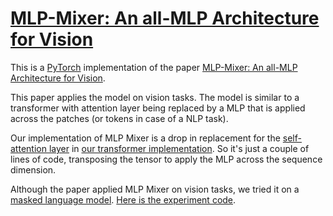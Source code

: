 # [MLP-Mixer: An all-MLP Architecture for Vision](https://nn.labml.ai/transformers/mlp_mixer/index.html)

This is a [PyTorch](https://pytorch.org) implementation of the paper
[MLP-Mixer: An all-MLP Architecture for Vision](https://arxiv.org/abs/2105.01601).

This paper applies the model on vision tasks.
The model is similar to a transformer with attention layer being replaced by a MLP
that is applied across the patches (or tokens in case of a NLP task).

Our implementation of MLP Mixer is a drop in replacement for the [self-attention layer](https://nn.labml.ai/transformers/mha.html)
in [our transformer implementation](https://nn.labml.ai/transformers/models.html).
So it's just a couple of lines of code, transposing the tensor to apply the MLP
across the sequence dimension.

Although the paper applied MLP Mixer on vision tasks,
we tried it on a [masked language model](https://nn.labml.ai/transformers/mlm/index.html).
[Here is the experiment code](https://nn.labml.ai/transformers/mlp_mixer/experiment.html).
